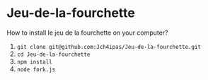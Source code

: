 # Jeu-de-la-fourchette

How to install le jeu de la fourchette on your computer?
1. `git clone git@github.com:Jch4ipas/Jeu-de-la-fourchette.git`
2. `cd Jeu-de-la-fourchette`
3. `npm install`
4. `node fork.js`
